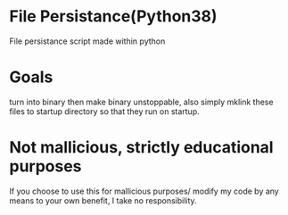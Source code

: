 # File Persistance(Python38)
 File persistance script made within python
# Goals
turn into binary then make binary unstoppable, also simply mklink these files to startup directory so that they run on startup.
# Not mallicious, strictly educational purposes
If you choose to use this for mallicious purposes/ modify my code by any means to your own benefit, I take no responsibility.
